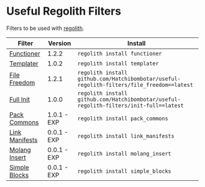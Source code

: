 # Useful Regolith Filters
Filters to be used with [regolith](https://bedrock-oss.github.io/regolith/).

| Filter                             | Version     | Install                                                                                   |
|------------------------------------|-------------|-------------------------------------------------------------------------------------------|
| [Functioner](./functioner)         | 1.2.2       | `regolith install functioner`                                                             |
| [Templater](./templater)           | 1.0.2       | `regolith install templater`                                                              |
| [File Freedom](./file_freedom)     | 1.2.1      | `regolith install github.com/Hatchibombotar/useful-regolith-filters/file_freedom==latest` |
| [Full Init](./init-full)           | 1.0.0       | `regolith install github.com/Hatchibombotar/useful-regolith-filters/init-full==latest`    |
| [Pack Commons](./pack_commons)     | 1.0.1 - EXP | `regolith install pack_commons`                                                           |
| [Link Manifests](./link_manifests) | 0.0.1 - EXP | `regolith install link_manifests`                                                         |
| [Molang Insert](./molang_insert)   | 0.0.1 - EXP | `regolith install molang_insert`                                                          |
| [Simple Blocks](./simple_blocks)   | 0.0.1 - EXP | `regolith install simple_blocks`                                                          |